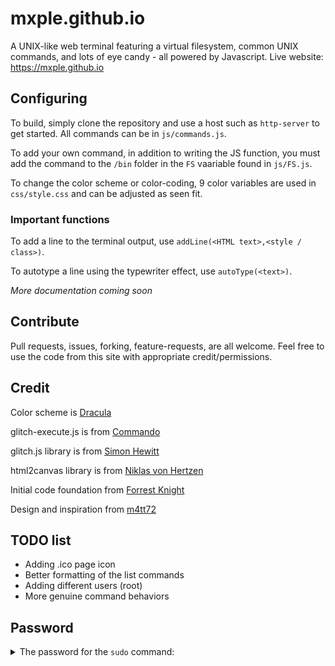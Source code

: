 # mxple.github.io
A UNIX-like web terminal featuring a virtual filesystem, common UNIX commands, and lots of eye candy - all powered by Javascript. Live website: https://mxple.github.io

## Configuring
To build, simply clone the repository and use a host such as `http-server` to get started. All commands can be in `js/commands.js`. 

To add your own command, in addition to writing the JS function, you must add the command to the `/bin` folder in the `FS` vaariable found in `js/FS.js`.

To change the color scheme or color-coding, 9 color variables are used in `css/style.css` and can be adjusted as seen fit.

### Important functions
To add a line to the terminal output, use `addLine(<HTML text>,<style / class>)`.

To autotype a line using the typewriter effect, use `autoType(<text>)`.


*More documentation coming soon*

## Contribute
Pull requests, issues, forking, feature-requests, are all welcome. Feel free to use the code from this site with appropriate credit/permissions.

## Credit
Color scheme is [Dracula](https://github.com/dracula/dracula-theme)

glitch-execute.js is from [Commando](https://github.com/commodo/glitch-animation-effect)

glitch.js library is from [Simon Hewitt](https://github.com/sjhewitt/glitch.js)

html2canvas library is from [Niklas von Hertzen](https://github.com/niklasvh/html2canvas)

Initial code foundation from [Forrest Knight](https://github.com/ForrestKnight)

Design and inspiration from [m4tt72](https://github.com/m4tt72/terminal)

## TODO list
- Adding .ico page icon
- Better formatting of the list commands
- Adding different users (root)
- More genuine command behaviors 

## Password
<details> 
  <summary>The password for the <code>sudo</code> command: </summary>
   strawberry 
</details>
